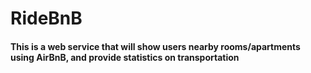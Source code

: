 # RideBnB
#### This is a web service that will show users nearby rooms/apartments using AirBnB, and provide statistics on transportation

